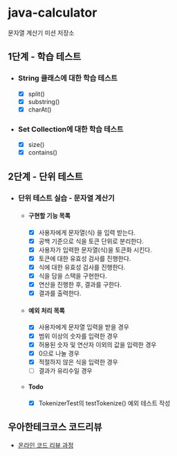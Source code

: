 # java-calculator
문자열 계산기 미션 저장소

## 1단계 - 학습 테스트

- ### String 클래스에 대한 학습 테스트

  - [x] split()
  - [x] substring()
  - [x] charAt()

- ### Set Collection에 대한 학습 테스트
  - [x] size()
  - [x] contains()

## 2단계 - 단위 테스트

- ### 단위 테스트 실습 - 문자열 계산기
  - #### 구현할 기능 목록
    - [x] 사용자에게 문자열(식) 을 입력 받는다.
    - [x] 공백 기준으로 식을 토큰 단위로 분리한다.
    - [x] 사용자가 입력한 문자열(식)을 토큰화 시킨다.
    - [x] 토큰에 대한 유효성 검사를 진행한다.
    - [x] 식에 대한 유효성 검사를 진행한다. 
    - [x] 식을 담을 스택을 구현한다.
    - [x] 연산을 진행한 후, 결과를 구한다.
    - [x] 결과를 출력한다.
    
  - #### 예외 처리 목록
    - [x] 사용자에게 문자열 입력을 받을 경우
    - [x] 범위 이상의 숫자를 입력한 경우
    - [x] 허용된 숫자 및 연산자 이외의 값을 입력한 경우
    - [x] 0으로 나눌 경우
    - [x] 적절하지 않은 식을 입력한 경우
    - [ ] 결과가 유리수일 경우
  
  - #### Todo
    - [x] TokenizerTest의 testTokenize() 예외 테스트 작성
    

## 우아한테크코스 코드리뷰

* [온라인 코드 리뷰 과정](https://github.com/woowacourse/woowacourse-docs/blob/master/maincourse/README.md)